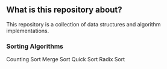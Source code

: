 ## What is this repository about?

This repository is a collection of data structures and algorithm implementations.

### Sorting Algorithms
Counting Sort
Merge Sort
Quick Sort
Radix Sort
